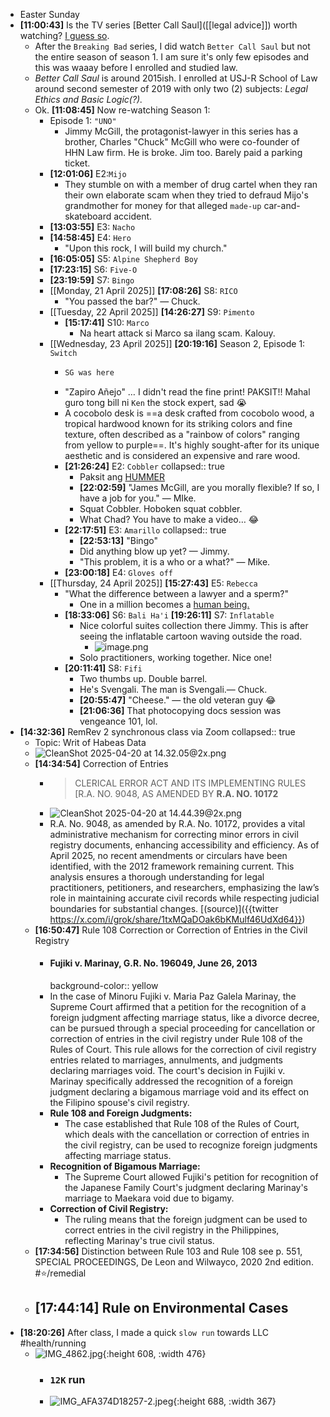 - Easter Sunday
- **[11:00:43]** Is the TV series [Better Call Saul]([[legal advice]]) worth watching? [I guess so](https://grok.com/share/c2hhcmQtMg%3D%3D_4ab9972e-2613-4917-8449-85b49e9738df).
	- After the `Breaking Bad` series, I did watch `Better Call Saul` but not the entire season of season 1. I am sure it's only few episodes and this was waaay before I enrolled and studied law.
	- *Better Call Saul* is around 2015ish. I enrolled at USJ-R School of Law around second semester of 2019 with only two (2) subjects: *Legal Ethics and Basic Logic(?).*
	- Ok. **[11:08:45]** Now re-watching Season 1:
		- Episode 1: `"UNO"`
			- Jimmy McGill, the protagonist-lawyer in this series has a brother, Charles "Chuck" McGill who were co-founder of HHN Law firm. He is broke. Jim too. Barely paid a parking ticket.
		- **[12:01:06]** E2:`Mijo`
			- They stumble on with a member of drug cartel when they ran their own elaborate scam when they tried to defraud Mijo's grandmother for money for that alleged `made-up` car-and-skateboard accident.
		- **[13:03:55]** E3: `Nacho`
		- **[14:58:45]** E4: `Hero`
			- "Upon this rock, I will build my church."
		- **[16:05:05]** S5: `Alpine Shepherd Boy`
		- **[17:23:15]** S6: `Five-O`
		- **[23:19:59]** S7: `Bingo`
		- [[Monday, 21 April 2025]] **[17:08:26]** S8: `RICO`
			- "You passed the bar?" — Chuck.
		- [[Tuesday, 22 April 2025]] **[14:26:27]** S9: `Pimento`
			- **[15:17:41]** S10: `Marco`
				- Na heart attack si Marco sa ilang scam. Kalouy.
		- [[Wednesday, 23 April 2025]] **[20:19:16]** Season 2, Episode 1: `Switch`
			- ```clojure
			  SG was here
			  ```
			- "Zapiro Añejo" … I didn't read the fine print! PAKSIT!! Mahal guro tong bill ni `Ken` the stock expert, sad 😭
			- A cocobolo desk is ==a desk crafted from cocobolo wood, a tropical hardwood known for its striking colors and fine texture, often described as a "rainbow of colors" ranging from yellow to purple==. It's highly sought-after for its unique aesthetic and is considered an expensive and rare wood.
			- **[21:26:24]** E2: `Cobbler`
			  collapsed:: true
				- Paksit ang [HUMMER](https://en.wikipedia.org/wiki/Hummer)
				- **[22:02:59]** "James McGill, are you morally flexible? If so, I have a job for you." — MIke.
				- Squat Cobbler. Hoboken squat cobbler.
				- What Chad? You have to make a video… 😂
			- **[22:17:51]** E3: `Amarillo`
			  collapsed:: true
				- **[22:53:13]** "Bingo"
				- Did anything blow up yet? — Jimmy.
				- "This problem, it is a who or a what?" — Mike.
			- **[23:00:18]** E4: `Gloves off`
		- [[Thursday, 24 April 2025]] **[15:27:43]** E5: `Rebecca`
			- "What the difference between a lawyer and a sperm?"
				- One in a million becomes a [human being.](https://poe.com/s/LIXKvrezeSjlfJ1oN4rl)
			- **[18:33:06]** S6: `Bali Ha'i`
			  **[19:26:11]** S7: `Inflatable`
				- Nice colorful suites collection there Jimmy. This is after seeing the inflatable cartoon waving outside the road.
					- ![image.png](../assets/image_1745496856183_0.png)
				- Solo practitioners, working together. Nice one!
			- **[20:11:41]** S8: `Fifi`
				- Two thumbs up. Double barrel.
				- He's Svengali. The man is Svengali.— Chuck.
				- **[20:55:47]** "Cheese." — the old veteran guy 😂
				- **[21:06:36]** That photocopying docs session was vengeance 101, lol.
- **[14:32:36]** RemRev 2 synchronous class via Zoom
  collapsed:: true
	- Topic: Writ of Habeas Data
	- ![CleanShot 2025-04-20 at 14.32.05@2x.png](../assets/CleanShot_2025-04-20_at_14.32.05@2x_1745130804436_0.png)
	- **[14:34:54]** Correction of Entries
		- > CLERICAL ERROR ACT AND ITS IMPLEMENTING RULES [R.A. NO. 9048, AS AMENDED BY **R.A. NO. 10172**
		- ![CleanShot 2025-04-20 at 14.44.39@2x.png](../assets/CleanShot_2025-04-20_at_14.44.39@2x_1745131492700_0.png)
		- R.A. No. 9048, as amended by R.A. No. 10172, provides a vital administrative mechanism for correcting minor errors in civil registry documents, enhancing accessibility and efficiency. As of April 2025, no recent amendments or circulars have been identified, with the 2012 framework remaining current. This analysis ensures a thorough understanding for legal practitioners, petitioners, and researchers, emphasizing the law’s role in maintaining accurate civil records while respecting judicial boundaries for substantial changes. [(source)]({{twitter https://x.com/i/grok/share/1txMQaDOak6bKMulf46UdXd64}})
	- **[16:50:47]** Rule 108 Correction or Correction of Entries in the Civil Registry
		- #### Fujiki v. Marinay, G.R. No. 196049, June 26, 2013
		  background-color:: yellow
		- In the case of Minoru Fujiki v. Maria Paz Galela Marinay, the Supreme Court affirmed that a petition for the recognition of a foreign judgment affecting marriage status, like a divorce decree, can be pursued through a special proceeding for cancellation or correction of entries in the civil registry under Rule 108 of the Rules of Court. This rule allows for the correction of civil registry entries related to marriages, annulments, and judgments declaring marriages void. The court's decision in Fujiki v. Marinay specifically addressed the recognition of a foreign judgment declaring a bigamous marriage void and its effect on the Filipino spouse's civil registry.
		- **Rule 108 and Foreign Judgments:**
			- The case established that Rule 108 of the Rules of Court, which deals with the cancellation or correction of entries in the civil registry, can be used to recognize foreign judgments affecting marriage status.
		- **Recognition of Bigamous Marriage:**
			- The Supreme Court allowed Fujiki's petition for recognition of the Japanese Family Court's judgment declaring Marinay's marriage to Maekara void due to bigamy.
		- **Correction of Civil Registry:**
			- The ruling means that the foreign judgment can be used to correct entries in the civil registry in the Philippines, reflecting Marinay's true civil status.
	- **[17:34:56]** Distinction between Rule 103 and Rule 108 see p. 551, SPECIAL PROCEEDINGS, De Leon and Wilwayco, 2020 2nd edition. #⭐️/remedial
	- **[17:44:14]** Rule on Environmental Cases
		-
- **[18:20:26]** After class, I made a quick `slow run` towards LLC #health/running
	- ![IMG_4862.jpg](../assets/IMG_4862_1745283442840_0.jpg){:height 608, :width 476}
		- ### `12K` run
		- ![IMG_AFA374D18257-2.jpeg](../assets/IMG_AFA374D18257-2_1745283659766_0.jpeg){:height 688, :width 367}